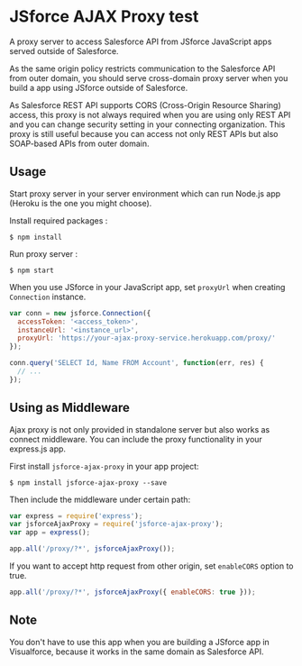 # JSforce AJAX Proxy test

A proxy server to access Salesforce API from JSforce JavaScript apps served outside of Salesforce.

As the same origin policy restricts communication to the Salesforce API from outer domain,
you should serve cross-domain proxy server when you build a app using JSforce outside of Salesforce.

As Salesforce REST API supports CORS (Cross-Origin Resource Sharing) access, this proxy is not always required when you are using only REST API and you can change security setting in your connecting organization. This proxy is still useful because you can access not only REST APIs but also SOAP-based APIs from outer domain.

## Usage

Start proxy server in your server environment which can run Node.js app (Heroku is the one you might choose).

Install required packages :

```
$ npm install
```

Run proxy server :

```
$ npm start
```

When you use JSforce in your JavaScript app, set `proxyUrl` when creating `Connection` instance. 

```javascript
var conn = new jsforce.Connection({
  accessToken: '<access_token>',
  instanceUrl: '<instance_url>',
  proxyUrl: 'https://your-ajax-proxy-service.herokuapp.com/proxy/'
});

conn.query('SELECT Id, Name FROM Account', function(err, res) {
  // ...
});
```

## Using as Middleware

Ajax proxy is not only provided in standalone server but also works as connect middleware.
You can include the proxy functionality in your express.js app.

First install `jsforce-ajax-proxy` in your app project:

```
$ npm install jsforce-ajax-proxy --save
```

Then include the middleware under certain path:

```javascript
var express = require('express');
var jsforceAjaxProxy = require('jsforce-ajax-proxy');
var app = express();

app.all('/proxy/?*', jsforceAjaxProxy());
```

If you want to accept http request from other origin, set `enableCORS` option to true.

```javascript
app.all('/proxy/?*', jsforceAjaxProxy({ enableCORS: true }));
```


## Note

You don't have to use this app when you are building a JSforce app in Visualforce,
because it works in the same domain as Salesforce API.

